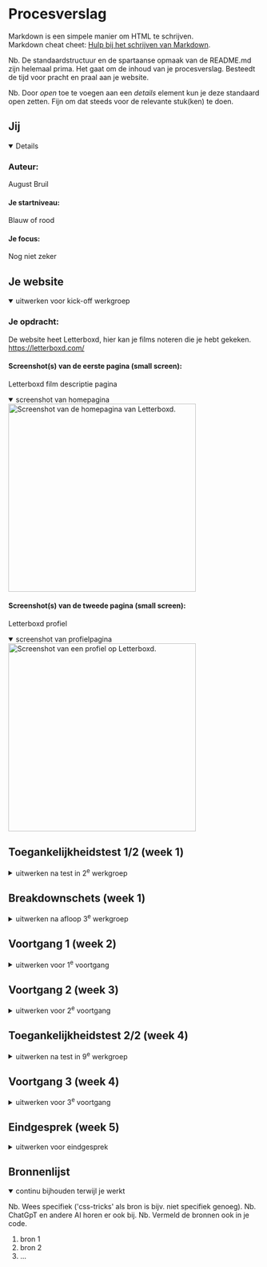 # Procesverslag
Markdown is een simpele manier om HTML te schrijven.  
Markdown cheat cheet: [Hulp bij het schrijven van Markdown](https://github.com/adam-p/markdown-here/wiki/Markdown-Cheatsheet).

Nb. De standaardstructuur en de spartaanse opmaak van de README.md zijn helemaal prima. Het gaat om de inhoud van je procesverslag. Besteedt de tijd voor pracht en praal aan je website.

Nb. Door *open* toe te voegen aan een *details* element kun je deze standaard open zetten. Fijn om dat steeds voor de relevante stuk(ken) te doen.




## Jij

<details open>

  ### Auteur:
  August Bruil

  #### Je startniveau:
  Blauw of rood

  #### Je focus:
  Nog niet zeker
 
</details>




## Je website

<details open>
  <summary>uitwerken voor kick-off werkgroep</summary>

  ### Je opdracht:
  De website heet Letterboxd, hier kan je films noteren die je hebt gekeken. https://letterboxd.com/

  #### Screenshot(s) van de eerste pagina (small screen): 
  Letterboxd film descriptie pagina
  <details open>
    <summary>screenshot van homepagina</summary>
      <img src="readme-images/homepagina.JPG" width="375px" alt="Screenshot van de homepagina van Letterboxd.">
  </details>

  #### Screenshot(s) van de tweede pagina (small screen):
  Letterboxd profiel
  <details open>
    <summary>screenshot van profielpagina</summary>
     <img src="readme-images/profiel.JPG" width="375px" alt="Screenshot van een profiel op Letterboxd.">
  </details>
 
</details>


## Toegankelijkheidstest 1/2 (week 1)

<details>
  <summary>uitwerken na test in 2<sup>e</sup> werkgroep</summary>

  ### Bevindingen
  Lijst met je bevindingen die in de test naar voren kwamen:
  - Hoe ik de contrast van elementen op de website kan checken en of ze voldoen. Op de website kreeg ik veel warnings dat het niet goed genoeg was.
  - Ook miste er een focus styling in alles. Dit wil ik graag wel in mijn versie toevoegen.
  - De volgorde van items die de screenreader oppakte was in een dezelfde volgorde als visuele   volgorde.
  - De lettergrootte kon je aanpassen, het werd niet geblokkeerd.

Tijdens de les hebben we het over toegankelijkheid gehad en wat dat inhoud. Er zijn vele tools om websites toegankelijker te maken voor meer mensen. Je hebt bijvoorbeeld kleurenfilters voor mensen die kleurenblind zijn. Screenreaders voor bijvoorbeeld slechtziende mensen met beperkt zicht. Ook zijn er tools voor mensen met motorische beperkingen, zoals spraakherkenning, speciale muizen of toetsenborden.

Om de toegankelijkheid van je website te checken kan je veel doen. Je kan de website langsgaan met de WCAG checklist, hiermee kan je pijnpunten vinden die je op de website zou kunnen hebben. Maar als je aan de hele checklist voldoet kan je alsnog niet toegankelijk zijn voor iedereen.

We hebben zelf gewerkt met een screenreader en de WCAG checklist. Met de screenreader kwamen er achter dat het erg vervelend is als je niet kan skippen. Het gebruiken van een screenreader voor het eerst is erg apart.

Op de website Letterboxd.com kwam ik erachter dat het erg vervelend is als je door alle linkjes zou moeten tabben. Je hebt bij film informatie de cast staan van de film, elke persoon in de cast is een link en om 40 linkjes achterelkaar te skippen lijkt me niet fijn. Ik heb nog niet een manier gevonden hoe je dit zou moeten skippen zonder een skip link.




</details>


## Breakdownschets (week 1)

<details>
  <summary>uitwerken na afloop 3<sup>e</sup> werkgroep</summary>

  ### de hele pagina: 
  Hoofdstructuur van de homepagina.
  <details open>
    <img src="readme-images/homepaginahoofdstructuur.png" width="375px" alt="breakdown van de hele pagina">
  </details>

  Hoofdstructuur van een profiel.
  <details open>
    <img src="readme-images/profielhoofdstructuur.png" width="375px" alt="breakdown van de hele pagina">
  </details>

  ### dynamisch deel (bijv menu): 
  <img src="readme-images/dummy-plaatje.jpg" width="375px" alt="breakdown van een dynamisch deel">

  ### wellicht nog een dynamisch deel (bijv filter): 
  <img src="readme-images/dummy-plaatje.jpg" width="375px" alt="breakdown van nog een dynamisch deel">

</details>




## Voortgang 1 (week 2)

<details>
  <summary>uitwerken voor 1<sup>e</sup> voortgang</summary>

  ### Stand van zaken
  hier dit ging goed & dit was lastig (neem ook screenshots op van delen van je website en code)


  ### Agenda voor meeting
  samen met je groepje opstellen

  | student 1      | student 2          | student 3    | student 4        |
  | ---            | ---                | ---          | ---              |
  | dit bespreken  | en dit             | en ik dit    | en dan ik dat    |
  | en dat ook nog | dit als er tijd is | nog een punt | dit wil ik zeker |
  | ...            | ...                | ...          | ...              |


  ### Verslag van meeting
  hier na afloop snel de uitkomsten van de meeting vastleggen

  - punt 1
  - punt 2
  - nog een punt
  - ...

</details>




## Voortgang 2 (week 3)

<details>
  <summary>uitwerken voor 2<sup>e</sup> voortgang</summary>

  ### Stand van zaken
  hier dit ging goed & dit was lastig (neem ook screenshots op van delen van je website en code)


  ### Agenda voor meeting
  samen met je groepje opstellen

  | student 1      | student 2          | student 3    | student 4        |
  | ---            | ---                | ---          | ---              |
  | dit bespreken  | en dit             | en ik dit    | en dan ik dat    |
  | en dat ook nog | dit als er tijd is | nog een punt | dit wil ik zeker |
  | ...            | ...                | ...          | ...              |


  ### Verslag van meeting
  hier na afloop snel de uitkomsten van de meeting vastleggen

  - punt 1
  - punt 2
  - nog een punt
- ...

</details>




## Toegankelijkheidstest 2/2 (week 4)

<details>
  <summary>uitwerken na test in 9<sup>e</sup> werkgroep</summary>

  ### Bevindingen
  Lijst met je bevindingen die in de test naar voren kwamen (geef ook aan wat er verbeterd is):

</details>




## Voortgang 3 (week 4)

<details>
  <summary>uitwerken voor 3<sup>e</sup> voortgang</summary>

  ### Stand van zaken
  hier dit ging goed & dit was lastig (neem ook screenshots op van delen van je website en code)


  ### Agenda voor meeting
  samen met je groepje opstellen

  | student 1      | student 2          | student 3    | student 4        |
  | ---            | ---                | ---          | ---              |
  | dit bespreken  | en dit             | en ik dit    | en dan ik dat    |
  | en dat ook nog | dit als er tijd is | nog een punt | dit wil ik zeker |
  | ...            | ...                | ...          | ...              |


  ### Verslag van meeting
  hier na afloop snel de uitkomsten van de meeting vastleggen

  - punt 1
  - punt 2
  - nog een punt
  - ...

</details>




## Eindgesprek (week 5)

<details>
  <summary>uitwerken voor eindgesprek</summary>

  ### Je uitkomst - karakteristiek screenshots:
  <img src="readme-images/dummy-plaatje.jpg" width="375px" alt="uitomst opdracht 1">


  ### Dit ging goed/Heb ik geleerd: 
  Korte omschrijving met plaatjes

  <img src="readme-images/dummy-plaatje.jpg" width="375px" alt="top">


  ### Dit was lastig/Is niet gelukt:
  Korte omschrijving met plaatjes

  <img src="readme-images/dummy-plaatje.jpg" width="375px" alt="bummer">
</details>





## Bronnenlijst

<details open>
  <summary>continu bijhouden terwijl je werkt</summary>

  Nb. Wees specifiek ('css-tricks' als bron is bijv. niet specifiek genoeg). 
  Nb. ChatGpT en andere AI horen er ook bij.
  Nb. Vermeld de bronnen ook in je code.

  1. bron 1
  2. bron 2
  3. ...

</details>
